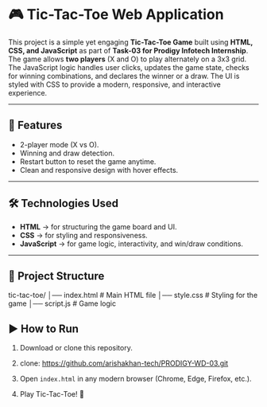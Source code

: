 # 🎮 Tic-Tac-Toe Web Application  

This project is a simple yet engaging **Tic-Tac-Toe Game** built using **HTML, CSS, and JavaScript** as part of **Task-03 for Prodigy Infotech Internship**. The game allows **two players** (X and O) to play alternately on a 3x3 grid. The JavaScript logic handles user clicks, updates the game state, checks for winning combinations, and declares the winner or a draw. The UI is styled with CSS to provide a modern, responsive, and interactive experience.  

---

## 🚀 Features  
- 2-player mode (X vs O).  
- Winning and draw detection.  
- Restart button to reset the game anytime.  
- Clean and responsive design with hover effects.  

---

## 🛠️ Technologies Used  
- **HTML** → for structuring the game board and UI.  
- **CSS** → for styling and responsiveness.  
- **JavaScript** → for game logic, interactivity, and win/draw conditions.  

---

## 📂 Project Structure  
tic-tac-toe/
│── index.html # Main HTML file
│── style.css # Styling for the game
│── script.js # Game logic
## ▶️ How to Run  
1. Download or clone this repository.
2. clone:  https://github.com/arishakhan-tech/PRODIGY-WD-03.git

3. Open `index.html` in any modern browser (Chrome, Edge, Firefox, etc.).  
4. Play Tic-Tac-Toe! 🎉  
